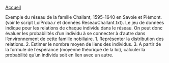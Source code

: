 

[Accueil](https://github.com/PirehP1/RessourcesReseauxED/blob/master/README.md)


Exemple du réseau de la famille Challant, 1595-1640 en Savoie et Piémont. (voir le script LoiProba.r et données ReseauChallant.txt). Le jeu de données indique pour les relations de chaque individu dans le réseau. On peut donc évaluer les probabilités d’un individu à se connecter à d’autre dans l’environnement de cette famille nobiliaire.
    1. Représenter la distribution des relations.
    2. Estimer le nombre moyen de liens des individus.
    3. A partir de la formule de l’espérance (moyenne théorique de la loi), calculer la probabilité qu’un individu soit en lien avec un autre.
